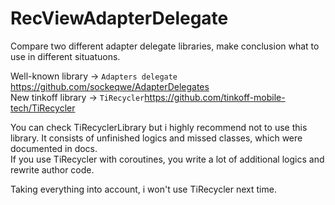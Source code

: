 # RecViewAdapterDelegate  

Compare two different adapter delegate libraries, make conclusion what to use in different situatuons.  

Well-known library -> `Adapters delegate`  https://github.com/sockeqwe/AdapterDelegates  
New tinkoff library -> `TiRecycler`https://github.com/tinkoff-mobile-tech/TiRecycler  

You can check TiRecyclerLibrary but i highly recommend not to use this library. It consists of unfinished logics and missed classes, which were documented in docs.  
If you use TiRecycler with coroutines, you write a lot of additional logics and rewrite author code.  

Taking everything into account, i won't use TiRecycler next time.
